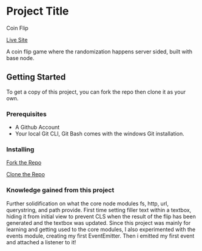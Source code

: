 # Project Title
Coin Flip

[Live Site]()

A coin flip game where the randomization happens server sided, built with base node.

## Getting Started

To get a copy of this project, you can fork the repo then clone it as your own.

### Prerequisites
- A Github Account
- Your local Git CLI, Git Bash comes with the windows Git installation.

### Installing

[Fork the Repo](https://github.com/octocat/Spoon-Knife)

[Clone the Repo](https://docs.github.com/en/repositories/creating-and-managing-repositories/cloning-a-repository)

### Knowledge gained from this project
Further solidification on what the core node modules fs, http, url, querystring, and path provide. First time setting filler text within a textbox, hiding it from initial view to prevent CLS when the result of the flip has been generated and the textbox was updated. Since this project was mainly for learning and getting used to the core modules, I also experimented with the events module, creating my first EventEmitter. Then i emitted my first event and attached a listener to it!